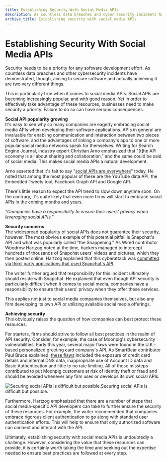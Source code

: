 ```yaml
---
title: Establishing Security With Social Media APIs
description: As countless data breaches and cyber security incidents have demonstrated, aiming to secure software and achieving it are two very different things.
archive_title: Establishing security with social media APIs
---
```


# Establishing Security With Social Media APIs

Security needs to be a priority for any software development effort. As countless data breaches and other cybersecurity incidents have demonstrated, though, aiming to secure software and actually achieving it are two very different things. 

This is particularly true when it comes to social media APIs. Social APIs are becoming increasingly popular, and with good reason. Yet in order to effectively take advantage of these resources, businesses need to make security a priority. Failure to do so can have serious consequences.

**Social API popularity growing**  
It's easy to see why so many companies are eagerly embracing social media APIs when developing their software applications. APIs in general are invaluable for enabling communication and interaction between two pieces of software, and the advantages of linking a company's app to one or more popular social media networks speak for themselves. Writing for Search Engine Journal, industry expert Christian Arno emphasized that "[t]he API economy is all about sharing and collaboration," and the same could be said of social media. This makes social media APIs a natural development. 

Arno asserted that it's fair to say "[social APIs are everywhere](http://www.searchenginejournal.com/advantages-social-media-apis/117299/)" today. He noted that among the most popular of these are the YouTube data API, the Embedded Tweets tool, Facebook Graph API and Google API.

There's little reason to expect the API trend to slow down anytime soon. On the contrary, it's quite likely that even more firms will start to embrace social APIs in the coming months and years.

_"Companies have a responsibility to ensure their users' privacy when leveraging social APIs."_

**Security concerns**  
The widespread popularity of social APIs does not guarantee their security, however. The most obvious example of this potential pitfall is Snapchat's API and what was popularly called "the Snappening." As Wired contributor Woodrow Hartzog noted at the time, hackers managed to intercept hundreds of thousands of Snapchat users' videos and pictures, which they then posted online. Hartzog explained that this cyberattack was [committed via third-party applications that used Snapchat's API](http://www.wired.com/2014/10/the-snappening-is-not-your-fault/). 

The writer further argued that responsibility for this incident ultimately should reside with Snapchat. He explained that even though API security is particularly difficult when it comes to social media, companies have a responsibility to ensure their users' privacy when they offer these services. 

This applies not just to social media companies themselves, but also any firm developing its own API or utilizing available social media offerings.

**Achieving security**  
This obviously raises the question of how companies can best protect these resources.

For starters, firms should strive to follow all best practices in the realm of API security. Consider, for example, the case of Moonpig's cybersecurity vulnerabilities. Early this year, several major flaws were found in the U.K.-based personalized greeting card company's API. As SmartBear contributor Paul Bruce explained, [these flaws](http://blog.smartbear.com/readyapi/avoid-pulling-a-moonpig-by-security-testing-your-api/) included the exposure of credit card details and internal DNS data, inappropriate use of Account ID data and Basic Authentication and little to no rate limiting. All of these missteps contributed to put Moonpig customers at risk of identity theft or fraud and should be avoided whenever any firm uses or develops its own social APIs. 

![Securing social APIs is difficult but possible.](http://pictures.brafton.com/x_0_0_0_14114027_800.jpg)Securing social APIs is difficult but possible.

Furthermore, Hartzog emphasized that there are a number of steps that social media-specific API developers can take to further ensure the security of these resources. For example, the writer recommended that companies embrace rigorous client authentication to go along with standard user authentication efforts. This will help to ensure that only authorized software can connect and interact with the API.

Ultimately, establishing security with social media APIs is undoubtedly a challenge. However, considering the value that these resources can provide, it is certainly worth taking the time and seeking out the expertise needed to ensure best practices are followed at every step.
